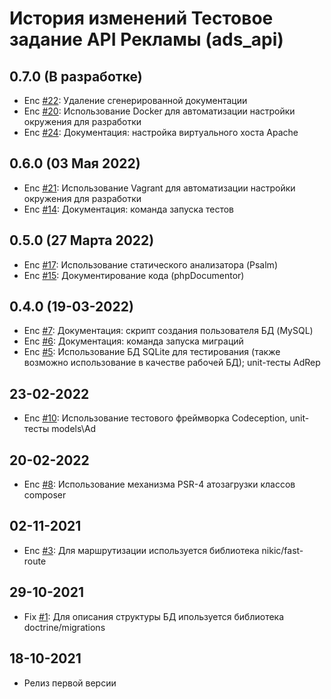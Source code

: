 # История изменений Тестовое задание API Рекламы (ads_api)
## 0.7.0 (В разработке)
* Enc [#22](https://github.com/cosmastar112/ads_api/issues/22): Удаление сгенерированной документации
* Enc [#20](https://github.com/cosmastar112/ads_api/issues/20): Использование Docker для автоматизации настройки окружения для разработки
* Enc [#24](https://github.com/cosmastar112/ads_api/issues/24): Документация: настройка виртуального хоста Apache

## 0.6.0 (03 Мая 2022)
* Enc [#21](https://github.com/cosmastar112/ads_api/issues/21): Использование Vagrant для автоматизации настройки окружения для разработки
* Enc [#14](https://github.com/cosmastar112/ads_api/issues/14): Документация: команда запуска тестов

## 0.5.0 (27 Марта 2022)
* Enc [#17](https://github.com/cosmastar112/ads_api/issues/17): Использование статического анализатора (Psalm)
* Enc [#15](https://github.com/cosmastar112/ads_api/issues/15): Документирование кода (phpDocumentor)

## 0.4.0 (19-03-2022)
* Enc [#7](https://github.com/cosmastar112/ads_api/issues/7): Документация: скрипт создания пользователя БД (MySQL)
* Enc [#6](https://github.com/cosmastar112/ads_api/issues/6): Документация: команда запуска миграций
* Enc [#5](https://github.com/cosmastar112/ads_api/issues/5): Использование БД SQLite для тестирования (также возможно использование в качестве рабочей БД); unit-тесты AdRep

## 23-02-2022
* Enc [#10](https://github.com/cosmastar112/ads_api/issues/10): Использование тестового фреймворка Codeception, unit-тесты models\Ad

## 20-02-2022
* Enc [#8](https://github.com/cosmastar112/ads_api/issues/8): Использование механизма PSR-4 атозагрузки классов composer

## 02-11-2021
* Enc [#3](https://github.com/cosmastar112/ads_api/issues/3): Для маршрутизации используется библиотека nikic/fast-route

## 29-10-2021
* Fix [#1](https://github.com/cosmastar112/ads_api/issues/1): Для описания структуры БД ипользуется библиотека doctrine/migrations

## 18-10-2021
* Релиз первой версии